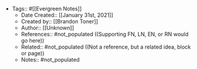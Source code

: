 - Tags:: #[[Evergreen Notes]]
    - Date Created:: [[January 31st, 2021]]
    - Created by:: [[Brandon Toner]]
    - Author:: [[Unknown]]
    - References:: #not_populated ((Supporting FN, LN, EN, or RN would go here))
    - Related:: #not_populated ((Not a reference, but a related idea, block or page))
    - Notes:: #not_populated
